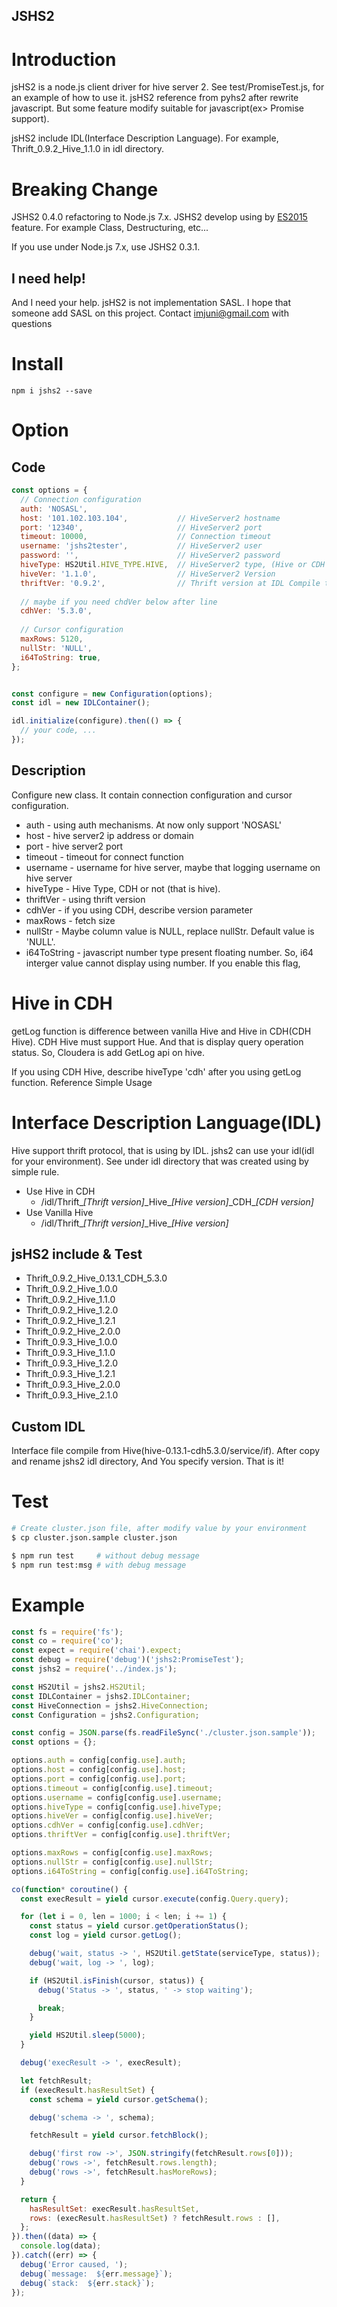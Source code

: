 JSHS2
----

# Introduction
jsHS2 is a node.js client driver for hive server 2. See test/PromiseTest.js, for an example of how to use it. jsHS2 reference from pyhs2 after rewrite javascript. But some feature modify suitable for javascript(ex> Promise support). 

jsHS2 include IDL(Interface Description Language). For example, Thrift_0.9.2_Hive_1.1.0 in idl directory.

# Breaking Change
JSHS2 0.4.0 refactoring to Node.js 7.x. JSHS2 develop using by [ES2015](https://github.com/lukehoban/es6features#readme) feature. For example Class, Destructuring, etc...

If you use under Node.js 7.x, use JSHS2 0.3.1. 


## I need help!
And I need your help. jsHS2 is not implementation SASL. I hope that someone add SASL on this project.
Contact imjuni@gmail.com with questions

# Install
```
npm i jshs2 --save
```

# Option
## Code
```js
const options = {
  // Connection configuration
  auth: 'NOSASL',
  host: '101.102.103.104',           // HiveServer2 hostname
  port: '12340',                     // HiveServer2 port
  timeout: 10000,                    // Connection timeout
  username: 'jshs2tester',           // HiveServer2 user
  password: '',                      // HiveServer2 password
  hiveType: HS2Util.HIVE_TYPE.HIVE,  // HiveServer2 type, (Hive or CDH Hive)
  hiveVer: '1.1.0',                  // HiveServer2 Version
  thriftVer: '0.9.2',                // Thrift version at IDL Compile time
  
  // maybe if you need chdVer below after line 
  cdhVer: '5.3.0',
  
  // Cursor configuration
  maxRows: 5120,
  nullStr: 'NULL',
  i64ToString: true,
};


const configure = new Configuration(options);
const idl = new IDLContainer();

idl.initialize(configure).then(() => {
  // your code, ...
});
```

## Description
Configure new class. It contain connection configuration and cursor configuration.

* auth - using auth mechanisms. At now only support 'NOSASL'
* host - hive server2 ip address or domain
* port - hive server2 port
* timeout - timeout for connect function
* username - username for hive server, maybe that logging username on hive server
* hiveType - Hive Type, CDH or not (that is hive).
* thriftVer - using thrift version
* cdhVer - if you using CDH, describe version parameter
* maxRows - fetch size
* nullStr - Maybe column value is NULL, replace nullStr. Default value is 'NULL'.
* i64ToString - javascript number type present floating number. So, i64 interger value cannot display using number. If you enable this flag, 

# Hive in CDH
getLog function is difference between vanilla Hive and Hive in CDH(CDH Hive).
CDH Hive must support Hue. And that is display query operation status. So,
Cloudera is add GetLog api on hive.

If you using CDH Hive, describe hiveType 'cdh' after you using getLog function.
Reference Simple Usage

# Interface Description Language(IDL)
Hive support thrift protocol, that is using by IDL. jshs2 can use your idl(idl for your
environment). See under idl directory that was created using by simple rule.

* Use Hive in CDH
    * /idl/Thrift\__[Thrift version]_\_Hive\__[Hive version]_\_CDH\__[CDH version]_
* Use Vanilla Hive
    * /idl/Thrift\__[Thrift version]_\_Hive\__[Hive version]_

## jsHS2 include & Test 
* Thrift_0.9.2_Hive_0.13.1_CDH_5.3.0
* Thrift_0.9.2_Hive_1.0.0
* Thrift_0.9.2_Hive_1.1.0
* Thrift_0.9.2_Hive_1.2.0
* Thrift_0.9.2_Hive_1.2.1
* Thrift_0.9.2_Hive_2.0.0
* Thrift_0.9.3_Hive_1.0.0
* Thrift_0.9.3_Hive_1.1.0
* Thrift_0.9.3_Hive_1.2.0
* Thrift_0.9.3_Hive_1.2.1
* Thrift_0.9.3_Hive_2.0.0
* Thrift_0.9.3_Hive_2.1.0

## Custom IDL
Interface file compile from Hive(hive-0.13.1-cdh5.3.0/service/if). After copy and rename
jshs2 idl directory, And You specify version. That is it!

# Test
```bash
# Create cluster.json file, after modify value by your environment
$ cp cluster.json.sample cluster.json 

$ npm run test     # without debug message
$ npm run test:msg # with debug message
```

# Example
```js
const fs = require('fs');
const co = require('co');
const expect = require('chai').expect;
const debug = require('debug')('jshs2:PromiseTest');
const jshs2 = require('../index.js');

const HS2Util = jshs2.HS2Util;
const IDLContainer = jshs2.IDLContainer;
const HiveConnection = jshs2.HiveConnection;
const Configuration = jshs2.Configuration;

const config = JSON.parse(fs.readFileSync('./cluster.json.sample'));
const options = {};

options.auth = config[config.use].auth;
options.host = config[config.use].host;
options.port = config[config.use].port;
options.timeout = config[config.use].timeout;
options.username = config[config.use].username;
options.hiveType = config[config.use].hiveType;
options.hiveVer = config[config.use].hiveVer;
options.cdhVer = config[config.use].cdhVer;
options.thriftVer = config[config.use].thriftVer;

options.maxRows = config[config.use].maxRows;
options.nullStr = config[config.use].nullStr;
options.i64ToString = config[config.use].i64ToString;

co(function* coroutine() {
  const execResult = yield cursor.execute(config.Query.query);

  for (let i = 0, len = 1000; i < len; i += 1) {
    const status = yield cursor.getOperationStatus();
    const log = yield cursor.getLog();

    debug('wait, status -> ', HS2Util.getState(serviceType, status));
    debug('wait, log -> ', log);

    if (HS2Util.isFinish(cursor, status)) {
      debug('Status -> ', status, ' -> stop waiting');

      break;
    }

    yield HS2Util.sleep(5000);
  }

  debug('execResult -> ', execResult);

  let fetchResult;
  if (execResult.hasResultSet) {
    const schema = yield cursor.getSchema();

    debug('schema -> ', schema);

    fetchResult = yield cursor.fetchBlock();

    debug('first row ->', JSON.stringify(fetchResult.rows[0]));
    debug('rows ->', fetchResult.rows.length);
    debug('rows ->', fetchResult.hasMoreRows);
  }

  return {
    hasResultSet: execResult.hasResultSet,
    rows: (execResult.hasResultSet) ? fetchResult.rows : [],
  };
}).then((data) => {
  console.log(data);
}).catch((err) => {
  debug('Error caused, ');
  debug(`message:  ${err.message}`);
  debug(`stack:  ${err.stack}`);
});
```
